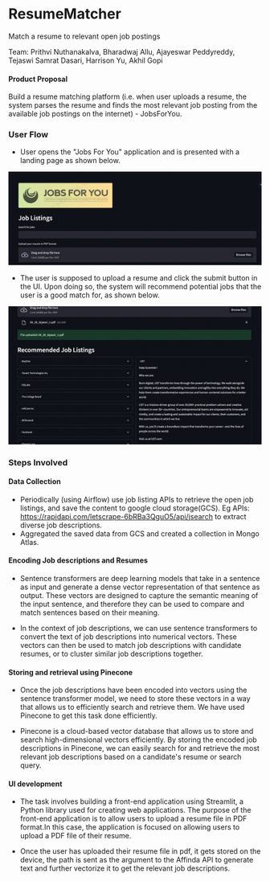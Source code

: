# ResumeMatcher

Match a resume to relevant open job postings

Team: Prithvi Nuthanakalva, Bharadwaj Allu, Ajayeswar Peddyreddy, Tejaswi Samrat Dasari, Harrison Yu, Akhil Gopi

#### Product Proposal

Build a resume matching platform (i.e. when user uploads a resume, the system parses the resume and finds the most relevant job posting from the available job postings on the internet) - JobsForYou.


### User Flow
- User opens the "Jobs For You" application and is presented with a landing page as shown below.

![landing page](./assets/landing.jpeg?raw=true "Landing page")

- The user is supposed to upload a resume and click the submit button in the UI. Upon doing so, the system will recommend potential jobs that the user is a good match for, as shown below.

![outputs](./assets/results.jpeg?raw=true "Results")

### Steps Involved

#### Data Collection
- Periodically (using Airflow) use job listing APIs to retrieve the open job listings, and save the content to google cloud storage(GCS).
  Eg APIs: https://rapidapi.com/letscrape-6bRBa3QguO5/api/jsearch to extract diverse job descriptions.
- Aggregated the saved data from GCS and created a collection in Mongo Atlas.

#### Encoding Job descriptions and Resumes

- Sentence transformers are deep learning models that take in a sentence as input and generate a dense vector representation of that sentence as output. These vectors are designed to capture the semantic meaning of the input sentence, and therefore they can be used to compare and match sentences based on their meaning.

- In the context of job descriptions, we can use sentence transformers to convert the text of job descriptions into numerical vectors. These vectors can then be used to match job descriptions with candidate resumes, or to cluster similar job descriptions together.

#### Storing and retrieval using Pinecone

- Once the job descriptions have been encoded into vectors using the sentence transformer model, we need to store these vectors in a way that allows us to efficiently search and retrieve them. We have used Pinecone to get this task done efficiently.

- Pinecone is a cloud-based vector database that allows us to store and search high-dimensional vectors efficiently. By storing the encoded job descriptions in Pinecone, we can easily search for and retrieve the most relevant job descriptions based on a candidate's resume or search query.

#### UI development
- The task involves building a front-end application using Streamlit, a Python library used for creating web applications. The purpose of the front-end application is to allow users to upload a resume file in PDF format.In this case, the application is focused on allowing users to upload a PDF file of their resume.

- Once the user has uploaded their resume file in pdf, it gets stored on the device, the path is sent as the argument to the Affinda API to generate
text and further vectorize it to get the relevant job descriptions.
